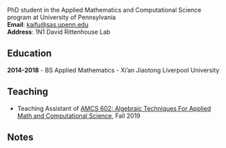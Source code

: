 PhD student in the Applied Mathematics and Computational Science program at University of Pennsylvania  
**Email**: kaifu@sas.upenn.edu  
**Address**: 1N1 David Rittenhouse Lab  

## Education

**2014-2018** - BS Applied Mathematics - Xi’an Jiaotong Liverpool University

## Teaching

- Teaching Assistant of [AMCS 602: Algebraic Techniques For Applied Math and Computational Science](https://www.math.upenn.edu/~zwang423/AMCS602_2019.html), Fall 2019

## Notes


